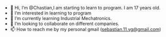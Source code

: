 - 👋 Hi, I’m @Chastian,I am starting to learn to program. I am 17 years old.
- 👀 I’m interested in learning to program
- 🌱 I’m currently learning Industrial Mechatronics.
- 💞️ I’m looking to collaborate on different companies.
- 📫 How to reach me by my personal gmail (sebastian.11.vg@gmail.com)

<!---
Chastian/Chastian is a ✨ special ✨ repository because its `README.md` (this file) appears on your GitHub profile.
You can click the Preview link to take a look at your changes.
--->
